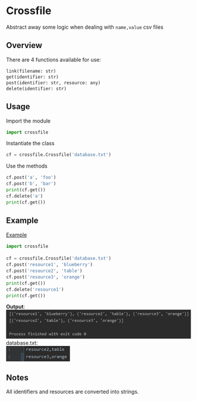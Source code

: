 # Crossfile
Abstract away some logic when dealing with `name,value` csv files  

## Overview
There are 4 functions available for use:
```
link(filename: str)
get(identifier: str)
post(identifier: str, resource: any)
delete(identifier: str)
```

## Usage
Import the module
```python
import crossfile
```
Instantiate the class
```python
cf = crossfile.Crossfile('database.txt')
```
Use the methods
```python
cf.post('a', 'foo')
cf.post('b', 'bar')
print(cf.get())
cf.delete('a')
print(cf.get())
```

## Example
[Example](example.py)
```python
import crossfile

cf = crossfile.Crossfile('database.txt')
cf.post('resource1', 'blueberry')
cf.post('resource2', 'table')
cf.post('resource3', 'orange')
print(cf.get())
cf.delete('resource1')
print(cf.get())
```

**Output**:  
![output](output.png)  
database.txt:  
![img.png](database.txt.png)

## Notes
All identifiers and resources are converted into strings.